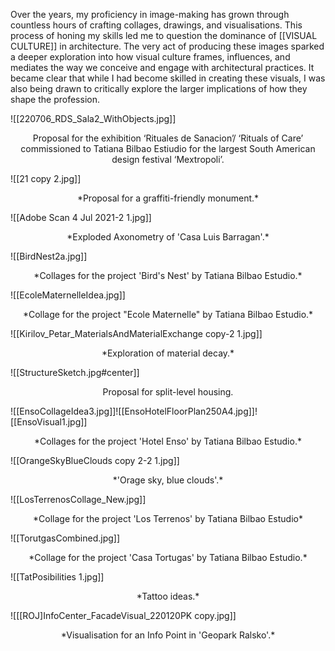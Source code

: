 Over the years, my proficiency in image-making has grown through countless hours of crafting collages, drawings, and visualisations. This process of honing my skills led me to question the dominance of [[VISUAL CULTURE]] in architecture. The very act of producing these images sparked a deeper exploration into how visual culture frames, influences, and mediates the way we conceive and engage with architectural practices. It became clear that while I had become skilled in creating these visuals, I was also being drawn to critically explore the larger implications of how they shape the profession.

![[220706_RDS_Sala2_WithObjects.jpg]]
<p align=center>Proposal for the exhibition ‘Rituales de Sanacion’/ ‘Rituals of Care’ commissioned to Tatiana Bilbao Estiudio for the largest South American design festival ‘Mextropoli’.</p>

![[21 copy 2.jpg]]
<p align=center>*Proposal for a graffiti-friendly monument.* </p>

![[Adobe Scan 4 Jul 2021-2 1.jpg]]
<p align=center> *Exploded Axonometry of 'Casa Luis Barragan'.* </p>

![[BirdNest2a.jpg]]
<p align=center>*Collages for the project 'Bird's Nest' by Tatiana Bilbao Estudio.* </p>

![[EcoleMaternelleIdea.jpg]]
<p align=center> *Collage for the project "Ecole Maternelle" by Tatiana Bilbao Estudio.* </p>

![[Kirilov_Petar_MaterialsAndMaterialExchange copy-2 1.jpg]]
<p align=center>*Exploration of material decay.* </p>

![[StructureSketch.jpg#center]]
<p align=center>Proposal for split-level housing. </p>

![[EnsoCollageIdea3.jpg]]![[EnsoHotelFloorPlan250A4.jpg]]![[EnsoVisual1.jpg]]
<p align=center>*Collages for the project 'Hotel Enso' by Tatiana Bilbao Estudio.* </p>

![[OrangeSkyBlueClouds copy 2-2 1.jpg]]
<p align=center>*'Orage sky, blue clouds'.* </p>

![[LosTerrenosCollage_New.jpg]]
<p align=center> *Collage for the project 'Los Terrenos' by Tatiana Bilbao Estudio* </p>

![[TorutgasCombined.jpg]]
<p align=center> *Collage for the project 'Casa Tortugas' by Tatiana Bilbao Estudio.* </p>

![[TatPosibilities 1.jpg]]
<p align=center> *Tattoo ideas.* </p>


![[[ROJ]InfoCenter_FacadeVisual_220120PK copy.jpg]]

<p align=center> *Visualisation for an Info Point in 'Geopark Ralsko'.* </p>